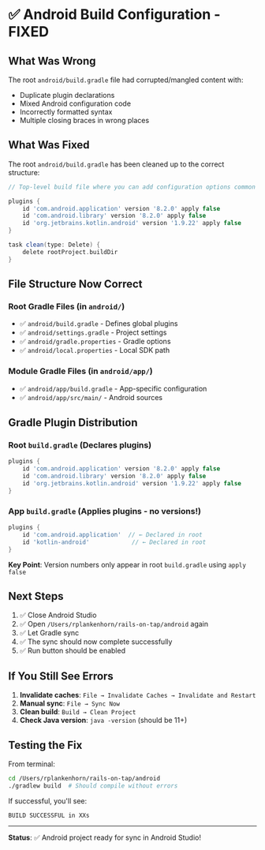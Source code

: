 # ✅ Android Build Configuration - FIXED

## What Was Wrong

The root `android/build.gradle` file had corrupted/mangled content with:
- Duplicate plugin declarations
- Mixed Android configuration code
- Incorrectly formatted syntax
- Multiple closing braces in wrong places

## What Was Fixed

The root `android/build.gradle` has been cleaned up to the correct structure:

```gradle
// Top-level build file where you can add configuration options common to all sub-projects/modules.

plugins {
    id 'com.android.application' version '8.2.0' apply false
    id 'com.android.library' version '8.2.0' apply false
    id 'org.jetbrains.kotlin.android' version '1.9.22' apply false
}

task clean(type: Delete) {
    delete rootProject.buildDir
}
```

## File Structure Now Correct

### Root Gradle Files (in `android/`)
- ✅ `android/build.gradle` - Defines global plugins
- ✅ `android/settings.gradle` - Project settings
- ✅ `android/gradle.properties` - Gradle options
- ✅ `android/local.properties` - Local SDK path

### Module Gradle Files (in `android/app/`)
- ✅ `android/app/build.gradle` - App-specific configuration
- ✅ `android/app/src/main/` - Android sources

## Gradle Plugin Distribution

### Root `build.gradle` (Declares plugins)
```gradle
plugins {
    id 'com.android.application' version '8.2.0' apply false
    id 'com.android.library' version '8.2.0' apply false
    id 'org.jetbrains.kotlin.android' version '1.9.22' apply false
}
```

### App `build.gradle` (Applies plugins - no versions!)
```gradle
plugins {
    id 'com.android.application'  // ← Declared in root
    id 'kotlin-android'            // ← Declared in root
}
```

**Key Point**: Version numbers only appear in root `build.gradle` using `apply false`

## Next Steps

1. ✅ Close Android Studio
2. ✅ Open `/Users/rplankenhorn/rails-on-tap/android` again
3. ✅ Let Gradle sync
4. ✅ The sync should now complete successfully
5. ✅ Run button should be enabled

## If You Still See Errors

1. **Invalidate caches**: `File → Invalidate Caches → Invalidate and Restart`
2. **Manual sync**: `File → Sync Now`
3. **Clean build**: `Build → Clean Project`
4. **Check Java version**: `java -version` (should be 11+)

## Testing the Fix

From terminal:
```bash
cd /Users/rplankenhorn/rails-on-tap/android
./gradlew build  # Should compile without errors
```

If successful, you'll see:
```
BUILD SUCCESSFUL in XXs
```

---

**Status**: ✅ Android project ready for sync in Android Studio!
